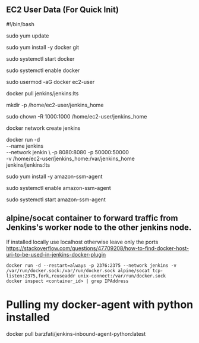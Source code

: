 ## EC2 User Data (For Quick Init)

#!/bin/bash

sudo yum update

sudo yum install -y docker git

sudo systemctl start docker

sudo systemctl enable docker

sudo usermod -aG docker ec2-user

docker pull jenkins/jenkins:lts

mkdir -p /home/ec2-user/jenkins_home

sudo chown -R 1000:1000 /home/ec2-user/jenkins_home

docker network create jenkins

docker run -d \
  --name jenkins \
  --network jenkin \ 
  -p 8080:8080 -p 50000:50000 \
  -v /home/ec2-user/jenkins_home:/var/jenkins_home \
  jenkins/jenkins:lts

sudo yum install -y amazon-ssm-agent

sudo systemctl enable amazon-ssm-agent

sudo systemctl start amazon-ssm-agent

## alpine/socat container to forward traffic from Jenkins's worker node to the other jenkins node. 

If installed locally use localhost otherwise leave only the ports
https://stackoverflow.com/questions/47709208/how-to-find-docker-host-uri-to-be-used-in-jenkins-docker-plugin
```
docker run -d --restart=always -p 2376:2375 --network jenkins -v /var/run/docker.sock:/var/run/docker.sock alpine/socat tcp-listen:2375,fork,reuseaddr unix-connect:/var/run/docker.sock
docker inspect <container_id> | grep IPAddress
```

# Pulling my docker-agent with python installed
docker pull barzfati/jenkins-inbound-agent-python:latest
